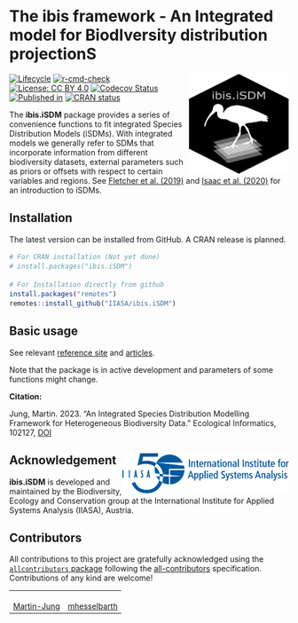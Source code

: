 
<!-- README.md is generated from README.Rmd. Please use this file for any edits -->

# The ibis framework - An **I**ntegrated model for **B**iod**I**versity distribution projection**S**

<img align="right" src="vignettes/figures/logo.png" alt="logo" width="180" height = "180">

<!-- https://shields.io/  For Badges later -->
<!-- badges: start -->

[![Lifecycle](https://img.shields.io/badge/lifecycle-experimental-orange.svg)](https://lifecycle.r-lib.org/articles/stages.html#experimental)
[![r-cmd-check](https://github.com/iiasa/ibis.iSDM/actions/workflows/R-CMD-check.yaml/badge.svg)](https://github.com/iiasa/ibis.iSDM/actions/workflows/R-CMD-check.yaml)
[![License: CC BY
4.0](https://img.shields.io/badge/license-CC%20BY%204.0-blue.svg)](https://creativecommons.org/licenses/by/4.0/)
[![Codecov
Status](https://codecov.io/gh/iiasa/ibis.iSDM/branch/master/graph/badge.svg)](https://app.codecov.io/gh/iiasa/ibis.iSDM?branch=master)
[![Published
in](https://img.shields.io/badge/Ecological_Informatics-green?style=plastic&label=Published%20in&link=https%3A%2F%2Fdoi.org%2F10.1016%2Fj.ecoinf.2023.102127)](https://doi.org/10.1016/j.ecoinf.2023.102127)
[![CRAN
status](https://www.r-pkg.org/badges/version/ibis.iSDM)](https://CRAN.R-project.org/package=ibis.iSDM)
<!-- badges: end -->

The **ibis.iSDM** package provides a series of convenience functions to
fit integrated Species Distribution Models (iSDMs). With integrated
models we generally refer to SDMs that incorporate information from
different biodiversity datasets, external parameters such as priors or
offsets with respect to certain variables and regions. See [Fletcher et
al. (2019)](https://doi.org/10.1002/ecy.2710) and [Isaac et
al. (2020)](https://linkinghub.elsevier.com/retrieve/pii/S0169534719302551)
for an introduction to iSDMs.

## Installation

The latest version can be installed from GitHub. A CRAN release is
planned.

``` r
# For CRAN installation (Not yet done)
# install.packages("ibis.iSDM")

# For Installation directly from github
install.packages("remotes")
remotes::install_github("IIASA/ibis.iSDM")
```

## Basic usage

See relevant [reference site](https://iiasa.github.io/ibis.iSDM/) and
[articles](https://iiasa.github.io/ibis.iSDM/articles/01_train_simple_model.html).

Note that the package is in active development and parameters of some
functions might change.

**Citation:**

Jung, Martin. 2023. “An Integrated Species Distribution Modelling
Framework for Heterogeneous Biodiversity Data.” Ecological Informatics,
102127, [DOI](https://doi.org/10.1016/j.ecoinf.2023.102127)

## Acknowledgement <a href="https://iiasa.ac.at"><img src="vignettes/figures/IIASA-50_blue.png" alt="IIASA" align="right" width="300"/></a>

**ibis.iSDM** is developed and maintained by the Biodiversity, Ecology
and Conservation group at the International Institute for Applied
Systems Analysis (IIASA), Austria.

## Contributors

<!-- ALL-CONTRIBUTORS-LIST:START - Do not remove or modify this section -->
<!-- prettier-ignore-start -->
<!-- markdownlint-disable -->

All contributions to this project are gratefully acknowledged using the
[`allcontributors`
package](https://github.com/ropenscilabs/allcontributors) following the
[all-contributors](https://allcontributors.org) specification.
Contributions of any kind are welcome!

<table>
<tr>
<td align="center">
<a href="https://github.com/Martin-Jung">
<img src="https://avatars.githubusercontent.com/u/3788377?v=4" width="100px;" alt=""/>
</a><br>
<a href="https://github.com/iiasa/ibis.iSDM/commits?author=Martin-Jung">Martin-Jung</a>
</td>
<td align="center">
<a href="https://github.com/mhesselbarth">
<img src="https://avatars.githubusercontent.com/u/29225293?v=4" width="100px;" alt=""/>
</a><br>
<a href="https://github.com/iiasa/ibis.iSDM/commits?author=mhesselbarth">mhesselbarth</a>
</td>
</tr>
</table>
<!-- markdownlint-enable -->
<!-- prettier-ignore-end -->
<!-- ALL-CONTRIBUTORS-LIST:END -->
